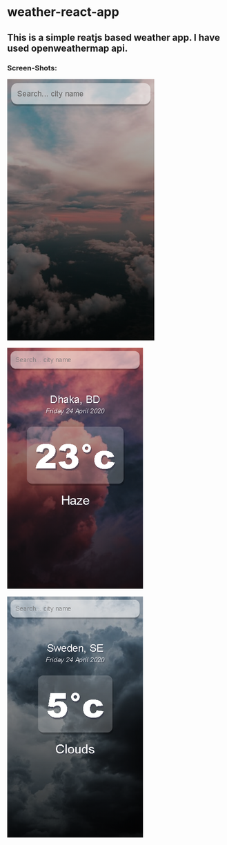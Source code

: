 # weather-react-app

## This is a simple reatjs based weather app. I have used openweathermap api.



### Screen-Shots:

![alt](Home.png) 

![alt](screen-1.png) 

![alt](screen-2.png)

